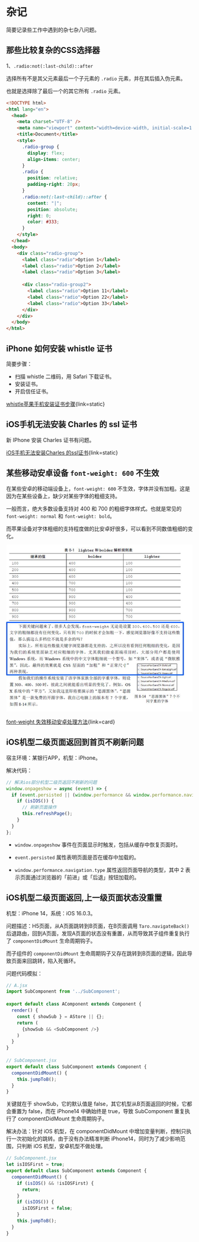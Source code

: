 # 杂记

简要记录些工作中遇到的杂七杂八问题。

## 那些比较复杂的CSS选择器

1、`.radio:not(:last-child)::after`

选择所有不是其父元素最后一个子元素的 `.radio` 元素，并在其后插入伪元素。

也就是选择除了最后一个的其它所有 `.radio` 元素。

```html
<!DOCTYPE html>
<html lang="en">
  <head>
    <meta charset="UTF-8" />
    <meta name="viewport" content="width=device-width, initial-scale=1.0" />
    <title>Document</title>
    <style>
      .radio-group {
        display: flex;
        align-items: center;
      }
      .radio {
        position: relative;
        padding-right: 20px;
      }
      .radio:not(:last-child)::after {
        content: "|";
        position: absolute;
        right: 0;
        color: #333;
      }
    </style>
  </head>
  <body>
    <div class="radio-group">
      <label class="radio">Option 1</label>
      <label class="radio">Option 2</label>
      <label class="radio">Option 3</label>
      
      <div class="radio-group2">
        <label class="radio">Option 11</label>
        <label class="radio">Option 22</label>
        <label class="radio">Option 33</label>
      </div>
    </div>
  </body>
</html>
```

## iPhone 如何安装 whistle 证书

简要步骤：

- 扫描 whistle 二维码，用 Safari 下载证书。
- 安装证书。
- 开启信任证书。

[whistle苹果手机安装证书步骤](https://blog.csdn.net/qq_44859233/article/details/123834624){link=static}

## iOS手机无法安装 Charles 的 ssl 证书

新 IPhone 安装 Charles 证书有问题。

[iOS手机无法安装Charles 的ssl证书](https://blog.csdn.net/qq_43485197/article/details/132272661){link=static}

## 某些移动安卓设备 `font-weight: 600` 不生效

在某些安卓的移动端设备上，`font-weight: 600` 不生效，字体并没有加粗。这是因为在某些设备上，缺少对某些字体的粗细支持。

一般而言，绝大多数设备支持对 400 和 700 的粗细字体样式。也就是常见的 `font-weight: normal` 和 `font-weight: bold`。

而苹果设备对字体粗细的支持程度做的比安卓好很多，可以看到不同数值粗细的变化。

![font-weight不生效](./images/problems/font-weight.png)

[font-weight 失效移动安卓处理方法](https://blog.csdn.net/weixin_41697143/article/details/104517239){link=card}

## iOS机型二级页面返回到首页不刷新问题

宿主环境：某银行APP，机型：iPhone。

解决代码：
```js
// 解决ios部分机型二级页返回不刷新的问题
window.onpageshow = async (event) => {
  if (event.persisted || (window.performance && window.performance.navigation.type === 2)) {
    if (isIOS()) {
      // 刷新页面操作
      this.refreshPage();
    }
  }
};
```

- `window.onpageshow` 事件在页面显示时触发，包括从缓存中恢复页面时。

- `event.persisted` 属性表明页面是否在缓存中加载的。

- `window.performance.navigation.type` 属性返回页面导航的类型，其中 2 表示页面通过浏览器的「前进」或「后退」按钮加载的。

## iOS机型二级页面返回,上一级页面状态没重置

机型：iPhone 14，系统：iOS 16.0.3。

问题描述：H5页面，从A页面跳转到B页面，在B页面调用 `Taro.navigateBack()` 后退路由，回到A页面，发现A页面的状态没有重置，从而导致其子组件重复执行了 `componentDidMount` 生命周期钩子。

而子组件的 `componentDidMount` 生命周期钩子又存在跳转到B页面的逻辑，因此导致页面来回跳转，陷入死循环。

问题代码模拟：

```js
// A.jsx
import SubComponent from '../SubComponent';

export default class AComponent extends Component {
  render() {
    const { showSub } = AStore || {};
    return (
      {showSub && <SubComponent />}
    )
  }
}

// SubComponent.jsx
export default class SubComponent extends Component {
  componentDidMount() {
    this.jumpToB();
  }
}
```

关键就在于 showSub，它的默认值是 false，其它机型从B页面返回的时候，它都会重置为 false，而在 iPhone14 中确始终是 true，导致 SubComponent 重复执行了 componentDidMount 生命周期钩子。

解决办法：针对 iOS 机型，在 componentDidMount 中增加变量判断，控制只执行一次初始化的跳转。由于没有办法精准判断 iPhone14，同时为了减少影响范围，只判断 iOS 机型，安卓机型不做处理。

```js
// SubComponent.jsx
let isIOSFirst = true;
export default class SubComponent extends Component {
  componentDidMount() {
    if (isIOS() && !isIOSFirst) {
      return;
    }
    if (isIOS()) {
      isIOSFirst = false;
    }
    this.jumpToB();
  }
}
```
